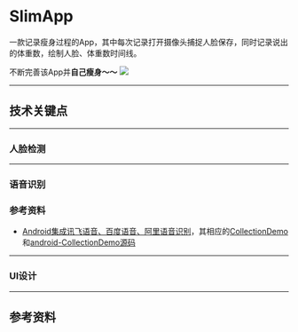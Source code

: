 # SlimApp

一款记录瘦身过程的App，其中每次记录打开摄像头捕捉人脸保存，同时记录说出的体重数，绘制人脸、体重数时间线。

不断完善该App并**自己瘦身～～**
![](https://chenguanfuqq.gitee.io/tuquan2/img_2018_5/slimapp_ui.png)

---
## 技术关键点

---
### 人脸检测

---
### 语音识别

### 参考资料
- [Android集成讯飞语音、百度语音、阿里语音识别](https://www.jianshu.com/p/950d73234991)，其相应的[CollectionDemo](https://fir.im/jy28)和[android-CollectionDemo源码](https://github.com/wapchief/android-CollectionDemo)

---
### UI设计

---
## 参考资料
